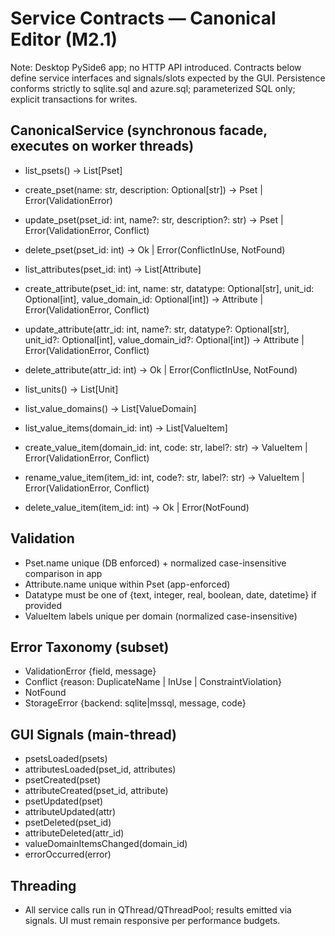 # Service Contracts — Canonical Editor (M2.1)

Note: Desktop PySide6 app; no HTTP API introduced. Contracts below define service interfaces and signals/slots expected by the GUI. Persistence conforms strictly to sqlite.sql and azure.sql; parameterized SQL only; explicit transactions for writes.

## CanonicalService (synchronous facade, executes on worker threads)

- list_psets() -> List[Pset]
- create_pset(name: str, description: Optional[str]) -> Pset | Error(ValidationError)
- update_pset(pset_id: int, name?: str, description?: str) -> Pset | Error(ValidationError, Conflict)
- delete_pset(pset_id: int) -> Ok | Error(ConflictInUse, NotFound)

- list_attributes(pset_id: int) -> List[Attribute]
- create_attribute(pset_id: int, name: str, datatype: Optional[str], unit_id: Optional[int], value_domain_id: Optional[int]) -> Attribute | Error(ValidationError, Conflict)
- update_attribute(attr_id: int, name?: str, datatype?: Optional[str], unit_id?: Optional[int], value_domain_id?: Optional[int]) -> Attribute | Error(ValidationError, Conflict)
- delete_attribute(attr_id: int) -> Ok | Error(ConflictInUse, NotFound)

- list_units() -> List[Unit]
- list_value_domains() -> List[ValueDomain]
- list_value_items(domain_id: int) -> List[ValueItem]
- create_value_item(domain_id: int, code: str, label?: str) -> ValueItem | Error(ValidationError, Conflict)
- rename_value_item(item_id: int, code?: str, label?: str) -> ValueItem | Error(ValidationError, Conflict)
- delete_value_item(item_id: int) -> Ok | Error(NotFound)

## Validation
- Pset.name unique (DB enforced) + normalized case-insensitive comparison in app
- Attribute.name unique within Pset (app-enforced)
- Datatype must be one of {text, integer, real, boolean, date, datetime} if provided
- ValueItem labels unique per domain (normalized case-insensitive)

## Error Taxonomy (subset)
- ValidationError {field, message}
- Conflict {reason: DuplicateName | InUse | ConstraintViolation}
- NotFound
- StorageError {backend: sqlite|mssql, message, code}

## GUI Signals (main-thread)
- psetsLoaded(psets)
- attributesLoaded(pset_id, attributes)
- psetCreated(pset)
- attributeCreated(pset_id, attribute)
- psetUpdated(pset)
- attributeUpdated(attr)
- psetDeleted(pset_id)
- attributeDeleted(attr_id)
- valueDomainItemsChanged(domain_id)
- errorOccurred(error)

## Threading
- All service calls run in QThread/QThreadPool; results emitted via signals. UI must remain responsive per performance budgets.

